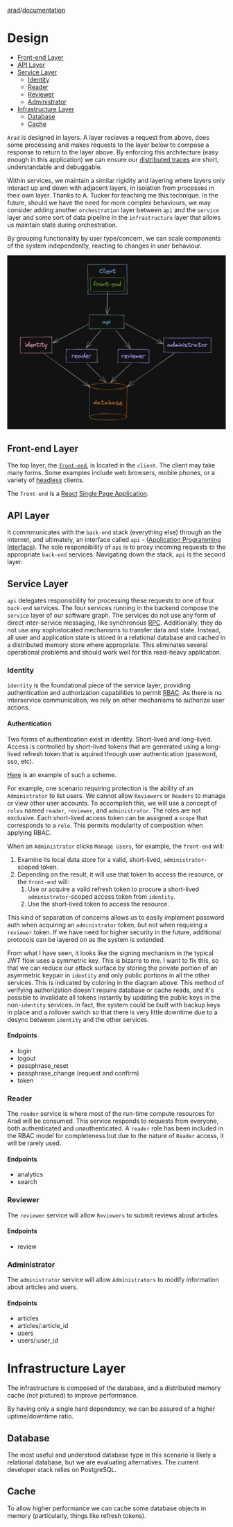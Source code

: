 [arad](../../../../)/[documentation](../)

# Design

- [Front-end Layer](#front-end-layer)
- [API Layer](#api-layer)
- [Service Layer](#service-layer)
    - [Identity](#identity)
    - [Reader](#reader)
    - [Reviewer](#reviewer)
    - [Administrator](#administrator)
- [Infrastructure Layer](#infrastructure-layer)
    - [Database](#database)
    - [Cache](#cache)

`Arad` is designed in layers. A layer recieves a request from above, does some processing and makes requests to the
layer below to compose a response to return to the layer above. By enforcing this architecture (easy enough in this
application) we can ensure our [distributed traces](https://en.wikipedia.org/wiki/Tracing_(software))
are short, understandable and debuggable.

Within services, we maintain a similar rigidity and layering where layers only interact up and down with adjacent
layers, in isolation from processes in their own layer. Thanks to A. Tucker for teaching me this technique. In the
future, should we have the need for more complex behaviours, we may consider adding another `orchestration` layer 
between `api` and the `service` layer and some sort of data pipeline in the `infrastructure` layer that allows us
maintain state during orchestration.

By grouping functionality by user type/concern, we can scale components of the system independently, reacting to
changes in user behaviour.

![Arad](./assets/arad-simple.png)

## Front-end Layer
The top layer, the [`front-end`](https://en.wikipedia.org/wiki/Frontend_and_backend), is located in the `client`. The
client may take many forms. Some examples include web browsers, mobile phones, or a variety of
[headless](https://en.wikipedia.org/wiki/Headless_computer) clients.

The `front-end` is a [React](https://reactjs.org/) [Single Page Application](https://en.wikipedia.org/wiki/Single-page_application).

## API Layer
It commmunicates with the `back-end` stack (everything else) through an the internet, and ultimately, an interface
called `api` - ([Application Programming Interface](https://en.wikipedia.org/wiki/API)). The sole responsibility of
`api` is to proxy incoming requests to the appropriate `back-end` services. Navigating down the stack, `api` is the
second layer.

## Service Layer
`api` delegates responsibility for processing these requests to one of four `back-end` services. The four services
running in the backend compose the `service` layer of our software graph. The services do not use any form of
direct inter-service messaging, like synchronous [RPC](https://en.wikipedia.org/wiki/Remote_procedure_call).
Additionally, they do not use any sophistocated mechanisms to transfer data and state. Instead, all user and
application state is stored in a relational database and cached in a distributed memory store where appropriate. This
eliminates several operational problems and should work well for this read-heavy application.

### Identity
`identity` is the foundational piece of the service layer, providing authentication and authorization capabilities to
permit [RBAC](https://en.wikipedia.org/wiki/Role-based_access_control). As there is no interservice communication,
we rely on other mechanisms to authorize user actions.

#### Authentication
Two forms of authentication exist in identity. Short-lived and long-lived. Access is controlled by short-lived tokens
that are generated using a long-lived refresh token that is aquired through user authentication (password, sso, etc).

[Here](https://www.oauth.com/oauth2-servers/making-authenticated-requests/refreshing-an-access-token/) is an example of
such a scheme.

For example, one scenario requiring protection is the ability of an `Administrator` to list users. We cannot allow
`Reviewers` or `Readers` to manage or view other user accounts. To accomplish this, we will use a concept of `roles`
named `reader`, `reviewer`, and `administrator`. The roles are not exclusive. Each short-lived access token can be
assigned a `scope` that corresponds to a `role`. This permits modularity of composition when applying RBAC.

When an `Administrator` clicks `Manage Users`, for example, the `front-end` will:
1. Examine its local data store for a valid, short-lived, `administrator`-scoped token.
1. Depending on the result, it will use that token to access the resource, or the `front-end` will:
    1. Use or acquire a valid refresh token to procure a short-lived `administrator`-scoped access token from `identity`.
    1. Use the short-lived token to access the resource.

This kind of separation of concerns allows us to easily implement password auth when acquiring an `administrator` token,
but not when requiring a `reviewer` token. If we have need for higher security in the future, additional protocols can
be layered on as the system is extended.

From what I have seen, it looks like the signing mechanism in the typical JWT flow uses a symmetric key. This is bizarre
to me. I want to fix this, so that we can reduce our attack surface by storing the private portion of an asymmetric
keypair in `identity` and only public portions in all the other services. This is indicated by coloring in the diagram
above. This method of verifying authorization doesn't require database or cache reads, and it's possible to invalidate
all tokens instantly by updating the public keys in the non-`identity` services. In fact, the system could be built
with backup keys in place and a rollover switch so that there is very little downtime due to a desync between `identity`
and the other services.

#### Endpoints

- login
- logout
- passphrase_reset
- passphrase_change (request and confirm)
- token

### Reader

The `reader` service is where most of the run-time compute resources for Arad will be consumed. This service responds
to requests from everyone, both authenticated and unauthenticated. A `reader` role has been included in the RBAC model
for completeness but due to the nature of `Reader` access, it will be rarely used.

#### Endpoints

- analytics
- search

### Reviewer

The `reviewer` service will allow `Reviewers` to submit reviews about articles.

#### Endpoints

- review

### Administrator

The `administrator` service will allow `Administrators` to modify information about articles and users.

#### Endpoints

- articles
- articles/:article_id
- users
- users/:user_id

# Infrastructure Layer

The infrastructure is composed of the database, and a distributed memory cache (not pictured) to improve performance.

By having only a single hard dependency, we can be assured of a higher uptime/downtime ratio.

## Database

The most useful and understood database type in this scenario is likely a relational database, but we are evaluating
alternatives. The current developer stack relies on PostgreSQL.

## Cache

To allow higher performance we can cache some database objects in memory (particularly, things like refresh tokens).
